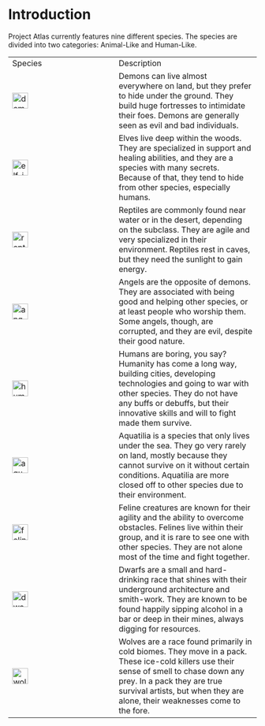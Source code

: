 # Introduction

Project Atlas currently features nine different species.
The species are divided into two categories: Animal-Like and Human-Like.

<table>
    <tr>
        <td width="200">Species</td>
        <td>Description</td>
    </tr>
    <tr>
        <td><img src="item_fire_charge.png" alt="demon_icon" width="32" style="inline" title="Demon Icon"/> <a href="Demon.md"/></td>
        <td>Demons can live almost everywhere on land, but they prefer to hide under the ground. They build huge fortresses to intimidate their foes. Demons are generally seen as evil and bad individuals.</td>
    </tr>
    <tr>
        <td><img src="item_sweet_berries.png" alt="elf_icon" width="32" style="inline" title="Elf Icon"/> <a href="Elf.md"/></td>
        <td>Elves live deep within the woods. They are specialized in support and healing abilities, and they are a species with many secrets. Because of that, they tend to hide from other species, especially humans.</td>
    </tr>
    <tr>
        <td><img src="item_nautilus_shell.png" alt="reptile_icon" width="32" style="inline" title="Reptile Icon"/> <a href="Reptile.md"/></td>
        <td>Reptiles are commonly found near water or in the desert, depending on the subclass. They are agile and very specialized in their environment. Reptiles rest in caves, but they need the sunlight to gain energy.</td>
    </tr>
    <tr>
        <td><img src="item_totem_of_undying.png" alt="angel_icon" width="32" style="inline" title="Angel Icon"/> <a href="Angel.md"/></td>
        <td>Angels are the opposite of demons. They are associated with being good and helping other species, or at least people who worship them. Some angels, though, are corrupted, and they are evil, despite their good nature.</td>
    </tr>
    <tr>
        <td><img src="item_minecart.png" alt="human_icon" width="32" style="inline" title="Human Icon"/> <a href="Human.md"/></td>
        <td>Humans are boring, you say? Humanity has come a long way, building cities, developing technologies and going to war with other species. They do not have any buffs or debuffs, but their innovative skills and will to fight made them survive.</td>
    </tr>
    <tr>
        <td><img src="item_heart_of_the_sea.png" alt="aquatilia_icon" width="32" style="inline" title="Aquatilia Icon"/> <a href="Aquatilia.md"/></td>
        <td>Aquatilia is a species that only lives under the sea. They go very rarely on land, mostly because they cannot survive on it without certain conditions. Aquatilia are more closed off to other species due to their environment.</td>
    </tr>
    <tr>
        <td><img src="item_phantom_membrane.png" alt="feline_icon" width="32" style="inline" title="Feline Icon"/> <a href="Feline.md"/></td>
        <td>Feline creatures are known for their agility and the ability to overcome obstacles. Felines live within their group, and it is rare to see one with other species. They are not alone most of the time and fight together.</td>
    </tr>
    <tr>
        <td><img src="item_raw_gold.png" alt="dwarf_icon" width="32" style="inline" title="Dwarf Icon"/> <a href="Dwarf.md"/></td>
        <td>Dwarfs are a small and hard-drinking race that shines with their underground architecture and smith-work. They are known to be found happily sipping alcohol in a bar or deep in their mines, always digging for resources.</td>
    </tr>
    <tr>
        <td><img src="item_bone.png" alt="wolf_icon" width="32" style="inline" title="Wolf Icon"/> <a href="Wolf.md"/></td>
        <td>Wolves are a race found primarily in cold biomes. They move in a pack. These ice-cold killers use their sense of smell to chase down any prey. In a pack they are true survival artists, but when they are alone, their weaknesses come to the fore.</td>
    </tr>
</table>